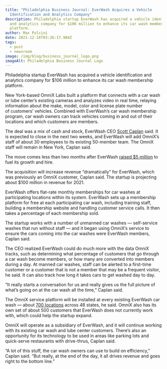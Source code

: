 ```yaml
---
title: "Philadelphia Business Journal: EverWash Acquires a Vehicle
  Identification and Analytics Company"
description: Philadelphia startup EverWash has acquired a vehicle identification
  and analytics company for $106 million to enhance its car wash membership
  platform.
author: Max Pulcini
date: 2021-12-16T03:26:17.984Z
tags:
  - post
  - newsroom
image: /img/blog/business_journal_logo.png
imageAlt: Philadelphia Business Journal Logo
---
```

Philadelphia startup EverWash has acquired a vehicle identification and analytics company for $106 million to enhance its car wash membership platform.

New York-based OmniX Labs built a platform that connects with a car wash or lube center’s existing cameras and analyzes video in real time, relaying information about the make, model, color and license plate number of customers’ vehicles. Combined with EverWash’s car wash membership program, car wash owners can track vehicles coming in and out of their locations and which customers are members.

The deal was a mix of cash and stock, EverWash CEO [Scott Caplan](https://www.bizjournals.com/philadelphia/search/results?q=Scott%20Caplan) said. It is expected to close in the next two weeks, and EverWash will add OmniX’s staff of about 30 employees to its existing 50-member team. The OmniX staff will remain in New York, Caplan said.

The move comes less than two months after EverWash [raised $5 million](https://www.bizjournals.com/philadelphia/news/2021/09/24/car-wash-membership-startup-everwash-snags-5m-inv.html) to fuel its growth and hire.

The acquisition will increase revenue “dramatically” for EverWash, which was previously an OmniX customer, Caplan said. The startup is projecting about $100 million in revenue for 2021.

EverWash offers flat-rate monthly memberships for car washes at participating locations within its system. EverWash sets up a membership platform for free at each participating car wash, including training staff, building a membership website and handling customer service calls. It then takes a percentage of each membership sold.

The startup works with a number of unmanned car washes — self-service washes that run without staff — and it began using OmniX’s service to ensure the cars coming into the car washes were EverWash members, Caplan said. 

The CEO realized EverWash could do much more with the data OmniX tracks, such as determining what percentage of customers that go through a car wash become members, or how many are converted into members during a day. At manned car washes, staff can be alerted to a first-time customer or a customer that is not a member that may be a frequent visitor, he said. It can also track how long it takes cars to get washed day to day.

“It really starts a conversation for us and really gives us the full picture of what’s going on at the car wash all the time,” Caplan said.

The OmniX service platform will be installed at every existing EverWash car wash — about [700 locations](https://www.bizjournals.com/philadelphia/news/2021/09/24/car-wash-membership-startup-everwash-snags-5m-inv.html) across 48 states, he said. OmniX also has its own set of about 500 customers that EverWash does not currently work with, which could help the startup expand. 

OmniX will operate as a subsidiary of EverWash, and it will continue working with its existing car wash and lube center customers. There’s also an opportunity for its technology to be used in areas like parking lots and quick-serve restaurants with drive-thrus, Caplan said.

“A lot of this stuff, the car wash owners can use to build on efficiency,” Caplan said. “But really, at the end of the day, it all drives revenue and goes right to the bottom line.”